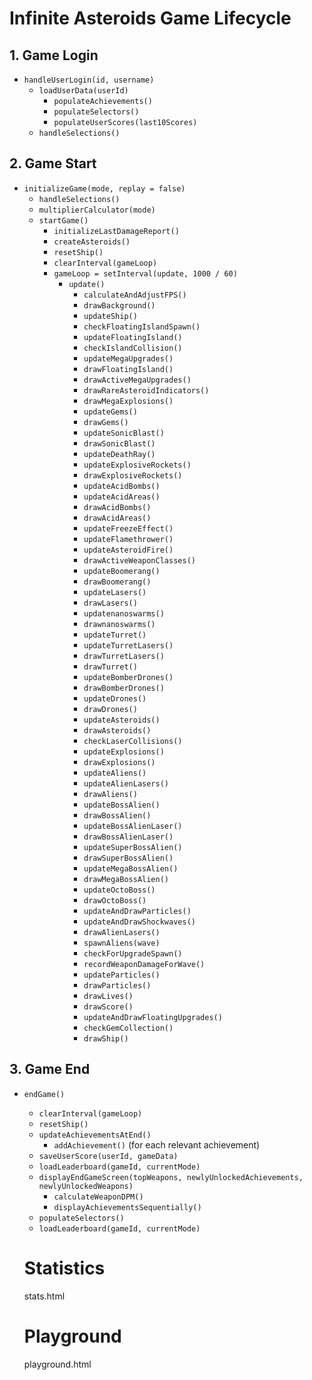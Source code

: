 # Infinite Asteroids Game Lifecycle

## 1. Game Login

- `handleUserLogin(id, username)`
  - `loadUserData(userId)`
    - `populateAchievements()`
    - `populateSelectors()`
    - `populateUserScores(last10Scores)`
  - `handleSelections()`

## 2. Game Start

- `initializeGame(mode, replay = false)`
  - `handleSelections()`
  - `multiplierCalculator(mode)`
  - `startGame()`
    - `initializeLastDamageReport()`
    - `createAsteroids()`
    - `resetShip()`
    - `clearInterval(gameLoop)`
    - `gameLoop = setInterval(update, 1000 / 60)`
      - `update()`
        - `calculateAndAdjustFPS()`
        - `drawBackground()`
        - `updateShip()`
        - `checkFloatingIslandSpawn()`
        - `updateFloatingIsland()`
        - `checkIslandCollision()`
        - `updateMegaUpgrades()`
        - `drawFloatingIsland()`
        - `drawActiveMegaUpgrades()`
        - `drawRareAsteroidIndicators()`
        - `drawMegaExplosions()`
        - `updateGems()`
        - `drawGems()`
        - `updateSonicBlast()`
        - `drawSonicBlast()`
        - `updateDeathRay()`
        - `updateExplosiveRockets()`
        - `drawExplosiveRockets()`
        - `updateAcidBombs()`
        - `updateAcidAreas()`
        - `drawAcidBombs()`
        - `drawAcidAreas()`
        - `updateFreezeEffect()`
        - `updateFlamethrower()`
        - `updateAsteroidFire()`
        - `drawActiveWeaponClasses()`
        - `updateBoomerang()`
        - `drawBoomerang()`
        - `updateLasers()`
        - `drawLasers()`
        - `updatenanoswarms()`
        - `drawnanoswarms()`
        - `updateTurret()`
        - `updateTurretLasers()`
        - `drawTurretLasers()`
        - `drawTurret()`
        - `updateBomberDrones()`
        - `drawBomberDrones()`
        - `updateDrones()`
        - `drawDrones()`
        - `updateAsteroids()`
        - `drawAsteroids()`
        - `checkLaserCollisions()`
        - `updateExplosions()`
        - `drawExplosions()`
        - `updateAliens()`
        - `updateAlienLasers()`
        - `drawAliens()`
        - `updateBossAlien()`
        - `drawBossAlien()`
        - `updateBossAlienLaser()`
        - `drawBossAlienLaser()`
        - `updateSuperBossAlien()`
        - `drawSuperBossAlien()`
        - `updateMegaBossAlien()`
        - `drawMegaBossAlien()`
        - `updateOctoBoss()`
        - `drawOctoBoss()`
        - `updateAndDrawParticles()`
        - `updateAndDrawShockwaves()`
        - `drawAlienLasers()`
        - `spawnAliens(wave)`
        - `checkForUpgradeSpawn()`
        - `recordWeaponDamageForWave()`
        - `updateParticles()`
        - `drawParticles()`
        - `drawLives()`
        - `drawScore()`
        - `updateAndDrawFloatingUpgrades()`
        - `checkGemCollection()`
        - `drawShip()`

## 3. Game End

- `endGame()`
  - `clearInterval(gameLoop)`
  - `resetShip()`
  - `updateAchievementsAtEnd()`
    - `addAchievement()` (for each relevant achievement)
  - `saveUserScore(userId, gameData)`
  - `loadLeaderboard(gameId, currentMode)`
  - `displayEndGameScreen(topWeapons, newlyUnlockedAchievements, newlyUnlockedWeapons)`
    - `calculateWeaponDPM()`
    - `displayAchievementsSequentially()`
  - `populateSelectors()`
  - `loadLeaderboard(gameId, currentMode)`

  # Statistics

  stats.html


  # Playground

  playground.html
